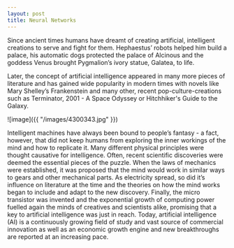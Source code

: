 ```yaml
---
layout: post
title: Neural Networks
---
```

Since ancient times humans have dreamt of creating artificial, intelligent creations to serve and fight for them. Hephaestus’ robots helped him build a palace, his automatic dogs protected the palace of Alcinous and the goddess Venus brought Pygmalion’s ivory statue, Galatea, to life.

Later, the concept of artificial intelligence appeared in many more pieces of literature and has gained wide popularity in modern times with novels like Mary Shelley’s Frankenstein and many other, recent pop-culture-creations such as Terminator, 2001 - A Space Odyssey or Hitchhiker's Guide to the Galaxy.

![image]({{ "/images/4300343.jpg" }})

Intelligent machines have always been bound to people’s fantasy - a fact, however, that did not keep humans from exploring the inner workings of the mind and how to replicate it.
Many different physical principles were thought causative for intelligence. Often, recent scientific discoveries were deemed the essential pieces of the puzzle. When the laws of mechanics were established, it was proposed that the mind would work in similar ways to gears and other mechanical parts. As electricity spread, so did it’s influence on literature at the time and the theories on how the mind works began to include and adapt to the new discovery. Finally, the micro transistor was invented and the exponential growth of computing power fuelled again the minds of creatives and scientists alike, promising that a key to artificial intelligence was just in reach.
Today, artificial intelligence (AI) is a continuously growing field of study and vast source of commercial innovation as well as an economic growth engine and new breakthroughs are reported at an increasing pace.
